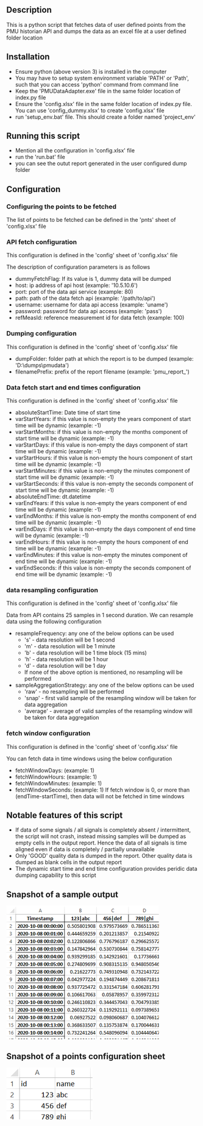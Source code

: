 ## Description
This is a python script that fetches data of user defined points from the PMU historian API and dumps the data as an excel file at a user defined folder location

## Installation
* Ensure python (above version 3) is installed in the computer
* You may have to setup system environment variable 'PATH' or 'Path', such that you can access 'python' command from command line
* Keep the 'PMUDataAdapter.exe' file in the same folder location of index.py file
* Ensure the 'config.xlsx' file in the same folder location of index.py file. You can use 'config_dummy.xlsx' to create 'config.xlsx' file
* run 'setup_env.bat' file. This should create a folder named 'project_env'

## Running this script
* Mention all the configuration in 'config.xlsx' file
* run the 'run.bat' file
* you can see the outut report generated in the user configured dump folder

## Configuration

### Configuring the points to be fetched
The list of points to be fetched can be defined in the 'pnts' sheet of 'config.xlsx' file

### API fetch configuration
This configuration is defined in the 'config' sheet of 'config.xlsx' file

The description of configuration parameters is as follows
* dummyFetchFlag: If its value is 1, dummy data will be dumped
* host: ip address of api host (example: '10.5.10.6')
* port: port of the data api service (example: 80)
* path: path of the data fetch api (example: '/path/to/api')
* username: username for data api access (example: 'uname')
* password: password for data api access (example: 'pass')
* refMeasId: reference measurement id for data fetch (example: 100)

### Dumping configuration
This configuration is defined in the 'config' sheet of 'config.xlsx' file
* dumpFolder: folder path at which the report is to be dumped (example: 'D:\dumps\pmudata')
* filenamePrefix: prefix of the report filename (example: 'pmu_report_')

### Data fetch start and end times configuration
This configuration is defined in the 'config' sheet of 'config.xlsx' file
* absoluteStartTime: Date time of start time
* varStartYears: if this value is non-empty the years component of start time will be dynamic (example: -1)
* varStartMonths: if this value is non-empty the months component of start time will be dynamic (example: -1)
* varStartDays: if this value is non-empty the days component of start time will be dynamic (example: -1)
* varStartHours: if this value is non-empty the hours component of start time will be dynamic (example: -1)
* varStartMinutes: if this value is non-empty the minutes component of start time will be dynamic (example: -1)
* varStartSeconds: if this value is non-empty the seconds component of start time will be dynamic (example: -1)
* absoluteEndTime: dt.datetime
* varEndYears: if this value is non-empty the years component of end time will be dynamic (example: -1)
* varEndMonths: if this value is non-empty the months component of end time will be dynamic (example: -1)
* varEndDays: if this value is non-empty the days component of end time will be dynamic (example: -1)
* varEndHours: if this value is non-empty the hours component of end time will be dynamic (example: -1)
* varEndMinutes: if this value is non-empty the minutes component of end time will be dynamic (example: -1)
* varEndSeconds: if this value is non-empty the seconds component of end time will be dynamic (example: -1)

### data resampling configuration
This configuration is defined in the 'config' sheet of 'config.xlsx' file

Data from API contains 25 samples in 1 second duration. We can resample data using the following configuration
* resampleFrequency: any one of the below options can be used
    * 's' - data resolution will be 1 second
    * 'm' - data resolution will be 1 minute
    * 'b' - data resolution will be 1 time block (15 mins)
    * 'h' - data resolution will be 1 hour
    * 'd' - data resolution will be 1 day
    * If none of the above option is mentioned, no resampling will be performed
* sampleAggregationStrategy: any one of the below options can be used
    * 'raw' - no resampling will be performed
    * 'snap' - first valid sample of the resampling window will be taken for data aggregation
    * 'average' - average of valid samples of the resampling window will be taken for data aggregation

### fetch window configuration
This configuration is defined in the 'config' sheet of 'config.xlsx' file

You can fetch data in time windows using the below configuration
* fetchWindowDays: (example: 1)
* fetchWindowHours: (example: 1)
* fetchWindowMinutes: (example: 1)
* fetchWindowSeconds: (example: 1)
If fetch window is 0, or more than (endTime-startTime), then data will not be fetched in time windows

## Notable features of this script
* If data of some signals / all signals is completely absent / intermittent, the script will not crash, instead missing samples will be dumped as empty cells in the output report. Hence the data of all signals is time aligned even if data is completely / partially unavailable
* Only 'GOOD' quality data is dumped in the report. Other quality data is dumped as blank cells in the output report
* The dynamic start time and end time configuration provides peridic data dumping capability to this script

## Snapshot of a sample output
![snapshot of sample output](https://github.com/nagasudhirpulla/pmu_report_generator/raw/master/assets/sample_output.png)

## Snapshot of a points configuration sheet
![points configuration sheet](https://github.com/nagasudhirpulla/pmu_report_generator/raw/master/assets/pnts_config.png)
